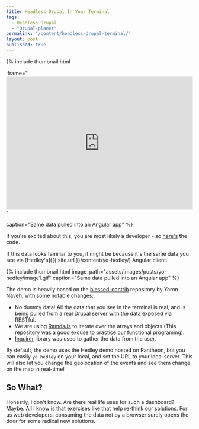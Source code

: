 ```yaml
---
title: Headless Drupal In Your Terminal
tags:
  - Headless Drupal
  - "Drupal-planet"
permalink: "/content/headless-drupal-terminal/"
layout: post
published: true
---
```




{% include thumbnail.html

  iframe="<iframe width='100%' height='360' src='https://www.youtube.com/embed/cA6ZRmRK3mw?rel=0' frameborder='0' allowfullscreen></iframe>"

  caption="Same data pulled into an Angular app"
%}

If you're excited about this, you are most likely a developer - so [here's](https://github.com/amitaibu/restful-blessed) the code.

If this data looks familiar to you, it might be because it's the same data you see via [Hedley's]({{ site.url }}/content/yo-hedley/) Angular client.

<!-- more -->

{% include thumbnail.html  image_path="assets/images/posts/yo-hedley/image1.gif" caption="Same data pulled into an Angular app" %}

The demo is heavily based on the [blessed-contrib](https://github.com/yaronn/blessed-contrib/) repository by Yaron Naveh, with some notable changes:

* No dummy data! All the data that you see in the terminal is real, and is being pulled from a real Drupal server with the data exposed via RESTful.
* We are using [RamdaJs](http://ramdajs.com) to iterate over the arrays and objects (This repository was a good excuse to practice our functional programing).
* [Inquirer](https://www.npmjs.com/package/inquirer) library was used to gather the data from the user.

By default, the demo uses the Hedley demo hosted on Pantheon, but you can easily ``yo hedley`` on your local, and set the URL to your local server. This will also let you change the geolocation of the events and see them change on the map in real-time!

## So What?

Honestly, I don't know. Are there real life uses for such a dashboard? Maybe. All I know is that exercises like that help re-think our solutions. For us web developers, consuming the data not by a browser surely opens the door for some radical new solutions.
